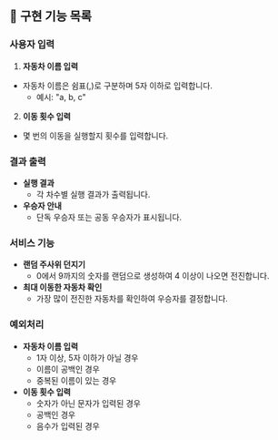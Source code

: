 ## 📝 구현 기능 목록

### 사용자 입력
1. **자동차 이름 입력**
  - 자동차 이름은 쉼표(,)로 구분하며 5자 이하로 입력합니다.
    - 예시: "a, b, c"

2. **이동 횟수 입력**
  - 몇 번의 이동을 실행할지 횟수를 입력합니다.

### 결과 출력
- **실행 결과**
  - 각 차수별 실행 결과가 출력됩니다.
- **우승자 안내**
  - 단독 우승자 또는 공동 우승자가 표시됩니다.

### 서비스 기능
- **랜덤 주사위 던지기**
  - 0에서 9까지의 숫자를 랜덤으로 생성하여 4 이상이 나오면 전진합니다.
- **최대 이동한 자동차 확인**
  - 가장 많이 전진한 자동차를 확인하여 우승자를 결정합니다.

### 예외처리
- **자동차 이름 입력**
  - 1자 이상, 5자 이하가 아닐 경우
  - 이름이 공백인 경우
  - 중복된 이름이 있는 경우
- **이동 횟수 입력**
  - 숫자가 아닌 문자가 입력된 경우
  - 공백인 경우
  - 음수가 입력된 경우